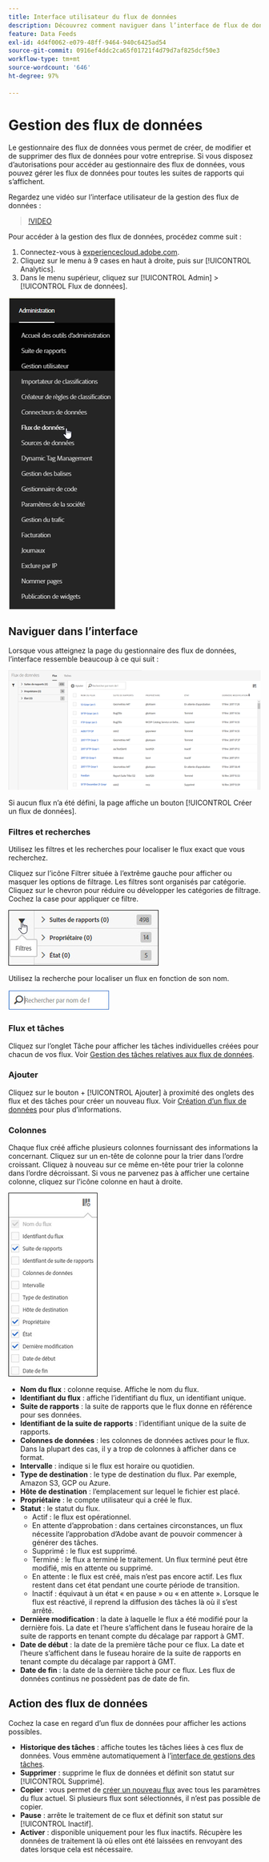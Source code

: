 ```yaml
---
title: Interface utilisateur du flux de données
description: Découvrez comment naviguer dans l’interface de flux de données.
feature: Data Feeds
exl-id: 4d4f0062-e079-48ff-9464-940c6425ad54
source-git-commit: 0916ef4ddc2ca65f01721f4d79d7af825dcf50e3
workflow-type: tm+mt
source-wordcount: '646'
ht-degree: 97%

---
```


# Gestion des flux de données

Le gestionnaire des flux de données vous permet de créer, de modifier et de supprimer des flux de données pour votre entreprise. Si vous disposez d’autorisations pour accéder au gestionnaire des flux de données, vous pouvez gérer les flux de données pour toutes les suites de rapports qui s’affichent.

Regardez une vidéo sur l’interface utilisateur de la gestion des flux de données :

>[!VIDEO](https://video.tv.adobe.com/v/25452/?quality=12)

Pour accéder à la gestion des flux de données, procédez comme suit :

1. Connectez-vous à [experiencecloud.adobe.com](https://experiencecloud.adobe.com).
2. Cliquez sur le menu à 9 cases en haut à droite, puis sur [!UICONTROL Analytics].
3. Dans le menu supérieur, cliquez sur [!UICONTROL Admin] > [!UICONTROL Flux de données].

![Menu du flux de données](assets/AdminMenu.png)

## Naviguer dans l’interface

Lorsque vous atteignez la page du gestionnaire des flux de données, l’interface ressemble beaucoup à ce qui suit :

![Flux de données](assets/feeds.png)

Si aucun flux n’a été défini, la page affiche un bouton [!UICONTROL Créer un flux de données].

### Filtres et recherches

Utilisez les filtres et les recherches pour localiser le flux exact que vous recherchez.

Cliquez sur l’icône Filtrer située à l’extrême gauche pour afficher ou masquer les options de filtrage. Les filtres sont organisés par catégorie. Cliquez sur le chevron pour réduire ou développer les catégories de filtrage. Cochez la case pour appliquer ce filtre.

![Filtrer](assets/filters.jpg)

Utilisez la recherche pour localiser un flux en fonction de son nom.

![Recherche](assets/search.jpg)

### Flux et tâches

Cliquez sur l’onglet Tâche pour afficher les tâches individuelles créées pour chacun de vos flux. Voir [Gestion des tâches relatives aux flux de données](df-manage-jobs.md).

### Ajouter

Cliquez sur le bouton + [!UICONTROL Ajouter] à proximité des onglets des flux et des tâches pour créer un nouveau flux. Voir [Création d’un flux de données](create-feed.md) pour plus d’informations.

### Colonnes

Chaque flux créé affiche plusieurs colonnes fournissant des informations la concernant. Cliquez sur un en-tête de colonne pour la trier dans l’ordre croissant. Cliquez à nouveau sur ce même en-tête pour trier la colonne dans l’ordre décroissant. Si vous ne parvenez pas à afficher une certaine colonne, cliquez sur l’icône colonne en haut à droite.

![Icône Colonne](assets/cols.jpg)

* **Nom du flux** : colonne requise. Affiche le nom du flux.
* **Identifiant du flux** : affiche l’identifiant du flux, un identifiant unique.
* **Suite de rapports** : la suite de rapports que le flux donne en référence pour ses données.
* **Identifiant de la suite de rapports** : l’identifiant unique de la suite de rapports.
* **Colonnes de données** : les colonnes de données actives pour le flux. Dans la plupart des cas, il y a trop de colonnes à afficher dans ce format.
* **Intervalle** : indique si le flux est horaire ou quotidien.
* **Type de destination** : le type de destination du flux. Par exemple, Amazon S3, GCP ou Azure.
* **Hôte de destination** : l’emplacement sur lequel le fichier est placé.
* **Propriétaire** : le compte utilisateur qui a créé le flux.
* **Statut** : le statut du flux.
   * Actif : le flux est opérationnel.
   * En attente d’approbation : dans certaines circonstances, un flux nécessite l’approbation d’Adobe avant de pouvoir commencer à générer des tâches.
   * Supprimé : le flux est supprimé.
   * Terminé : le flux a terminé le traitement. Un flux terminé peut être modifié, mis en attente ou supprimé.
   * En attente : le flux est créé, mais n’est pas encore actif. Les flux restent dans cet état pendant une courte période de transition.
   * Inactif : équivaut à un état « en pause » ou « en attente ». Lorsque le flux est réactivé, il reprend la diffusion des tâches là où il s’est arrêté.
* **Dernière modification** : la date à laquelle le flux a été modifié pour la dernière fois. La date et l’heure s’affichent dans le fuseau horaire de la suite de rapports en tenant compte du décalage par rapport à GMT.
* **Date de début** : la date de la première tâche pour ce flux. La date et l’heure s’affichent dans le fuseau horaire de la suite de rapports en tenant compte du décalage par rapport à GMT.
* **Date de fin** : la date de la dernière tâche pour ce flux. Les flux de données continus ne possèdent pas de date de fin.

## Action des flux de données

Cochez la case en regard d’un flux de données pour afficher les actions possibles.

* **Historique des tâches** : affiche toutes les tâches liées à ces flux de données. Vous emmène automatiquement à l’[interface de gestions des tâches](df-manage-jobs.md).
* **Supprimer** : supprime le flux de données et définit son statut sur [!UICONTROL Supprimé].
* **Copier** : vous permet de [créer un nouveau flux](create-feed.md) avec tous les paramètres du flux actuel. Si plusieurs flux sont sélectionnés, il n’est pas possible de copier.
* **Pause** : arrête le traitement de ce flux et définit son statut sur [!UICONTROL Inactif].
* **Activer** : disponible uniquement pour les flux inactifs. Récupère les données de traitement là où elles ont été laissées en renvoyant des dates lorsque cela est nécessaire.